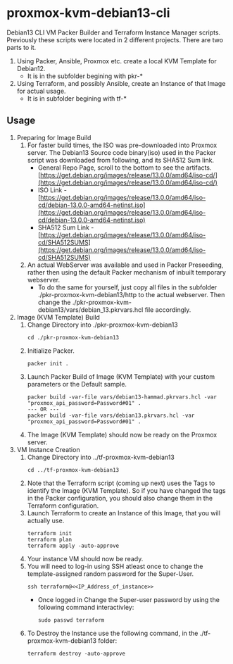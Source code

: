 # proxmox-kvm-debian13-cli

Debian13 CLI VM Packer Builder and Terraform Instance Manager scripts. Previously these scripts were located in 2 different projects.
There are two parts to it.
1. Using Packer, Ansible, Proxmox etc. create a local KVM Template for Debian12.
    - It is in the subfolder begining with pkr-*
1. Using Terraform, and possibly Ansible, create an Instance of that Image for actual usage.
    - It is in subfolder begining with tf-*

## Usage 
1. Preparing for Image Build
    1. For faster build times, the ISO was pre-downloaded into Proxmox server. The Debian13 Source code binary(iso) used in the Packer script was downloaded from following, and its SHA512 Sum link.
        - General Repo Page, scroll to the bottom to see the artifacts. [https://get.debian.org/images/release/13.0.0/amd64/iso-cd/](https://get.debian.org/images/release/13.0.0/amd64/iso-cd/)
        - ISO Link - [https://get.debian.org/images/release/13.0.0/amd64/iso-cd/debian-13.0.0-amd64-netinst.iso](https://get.debian.org/images/release/13.0.0/amd64/iso-cd/debian-13.0.0-amd64-netinst.iso)
        - SHA512 Sum Link - [https://get.debian.org/images/release/13.0.0/amd64/iso-cd/SHA512SUMS](https://get.debian.org/images/release/13.0.0/amd64/iso-cd/SHA512SUMS)
    1. An actual WebServer was available and used in Packer Preseeding, rather then using the default Packer mechanism of inbuilt temporary webserver.
        - To do the same for yourself, just copy all files in the subfolder ./pkr-proxmox-kvm-debian13/http to the actual webserver. Then change the ./pkr-proxmox-kvm-debian13/vars/debian_13.pkrvars.hcl file accordingly.
1. Image (KVM Template)  Build 
    1. Change Directory into ./pkr-proxmox-kvm-debian13
        ```
        cd ./pkr-proxmox-kvm-debian13
        ```
    1. Initialize Packer.
        ```
        packer init .
        ```
    1. Launch Packer Build of Image (KVM Template) with your custom parameters or the Default sample.
        ```
        packer build -var-file vars/debian13-hammad.pkrvars.hcl -var "proxmox_api_password=Password#01" .
        --- OR ---
        packer build -var-file vars/debian13.pkrvars.hcl -var "proxmox_api_password=Password#01" .
        ```
    1. The Image (KVM Template) should now be ready on the Proxmox server.
1. VM Instance Creation
    1. Change Directory into ../tf-proxmox-kvm-debian13
        ```
        cd ../tf-proxmox-kvm-debian13
        ```
    1. Note that the Terraform script (coming up next) uses the Tags to identify the Image (KVM Template). So if you have changed the tags in the Packer configuration, you should also change them in the Terraform configuration.
    1. Launch Terraform to create an Instance of this Image, that you will actually use.
        ```
        terraform init
        terraform plan
        terraform apply -auto-approve
        ```
    1. Your instance VM should now be ready.
    1. You will need to log-in using SSH atleast once to change the template-assigned random password for the Super-User.
        ```
        ssh terraform@<<IP_Address_of_instance>>
        ```
        - Once logged in Change the Super-user password by using the following command interactivley:
            ```
            sudo passwd terraform
            ```
    1. To Destroy the Instance use the following command, in the ./tf-proxmox-kvm-debian13 folder:
        ```
        terraform destroy -auto-approve
        ```
  



